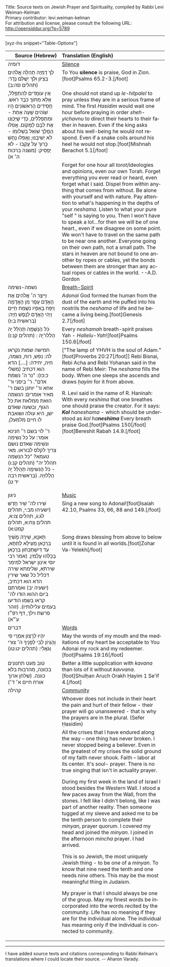 <html>
<head></head>
<body>
Title: Source texts on Jewish Prayer and Spirituality, compiled by Rabbi Levi Weiman-Kelman<br />
Primary contributor: levi.weiman-kelman<br />
For attribution and license, please consult the following URL: <a href="http://opensiddur.org/?p=5789">http://opensiddur.org/?p=5789</a>
<p />
<hr />

[xyz-ihs snippet="Table-Options"]<table style="margin-left: auto; margin-right: auto;" class="draggable">
<thead><tr><th id="x" style="text-align: right;">Source (Hebrew)</th><th style="text-align: left;">Translation (English)</th></tr></thead>
<tbody>
<tr><td style="vertical-align:top;">
<div class="liturgy" lang="he">
דומיה
</span></div></td>
 
<td style="vertical-align:top;"><div class="english" lang="en">
<u>Silence</u>
</div></td></tr>


<tr>
<td style="vertical-align:top;">
<div class="liturgy" lang="he">
לְךָ דֻמִיָּה תְהִלָּה אֱלֹהִים בְּצִיּוֹן וּלְךָ יְשֻׁלַּם נֶדֶר: <span class="citation">(תהלים סה:ב)‏</span>
</span></div></td>
 
<td style="vertical-align:top;"><div class="english" lang="en">
To You <strong>silence</strong> is praise, God in Zion.[foot]Psalms 65.2-3.[/foot]
</div></td></tr>


<tr><td style="vertical-align:top;"><div class="liturgy" lang="he">
אֵין עוֹמְדִים לְהִתְפַּלֵּל, אֶלָּא מִתּוֹךְ כֹּבֶד רֹאשׁ.‏
חֲסִידִים הָרִאשׁוֹנִים הָיוּ שׁוֹהִים שָׁעָה אַחַת - וּמִתְפַּלְלִים, כְּדֵי שֶׁיְּכַוְּנוּ אֶת לִבָּם לַמָּקוֹם.‏
אֲפִלּוּ הַמֶּלֶךְ שׁוֹאֵל בִּשְׁלוֹמוֹ - לֹא יְשִׁיבֶנּוּ;‏
וַאֲפִלּוּ נָחָשׁ כָּרוּךְ עַל עֲקֵבוֹ - לֹא יַפְסִיק:‏ <span class="citation">(משנה ברכות ה׳ א)</span>
</span></div></td>
 
<td style="vertical-align:top;"><div class="english" lang="en">
One should not stand up <em>le-hitpalel</em> to pray unless they are in a serious frame of mind. The first <em>Hasidim</em> would wait one hour before praying in order <em>sheh-yichavnu</em> to direct their hearts to their father in heaven. Even if the king asks about his well-being he would not respond. Even if a snake coils around his heel he would not stop.[foot]Mishnah Berachot 5.1[/foot]
</div></td></tr>


<tr><td style="vertical-align:top;"><div class="liturgy" lang="he">

</span></div></td>
 
<td style="vertical-align:top;"><div class="english" lang="en">
Forget for one hour all <em>torot</em>/ideologies and opinions, even our own Torah. Forget everything you ever read or heard, even forget what I said. Dispel from within anything that comes from without. Be alone with yourself and with nature. Pay attention to what's happening in the depths of your <em>neshama</em>. Listen to what your pure "self " is saying to you. Then I won't have to speak a lot…for then we will be of one heart., even if we disagree on some point. We won't have to travel on the same path to be near one another. Everyone going on their own path, not a small path. The stars in heaven are not bound to one another by ropes or cables, yet the bonds between them are stronger than any actual ropes or cables in the world. --A.D. Gordon
</div></td></tr>


<tr><td style="vertical-align:top;">
<div class="liturgy" lang="he">
נשמה-נשימה
</span></div></td>
 
<td style="vertical-align:top;">
<div class="english" lang="en">
<u>Breath-Spirit</u>
</div></td></tr>


<tr><td style="vertical-align:top;">
<div class="liturgy" lang="he">
וַיִּיצֶר ה׳ אֱלֹהִים אֶת הָאָדָם עָפָר מִן הָאֲדָמָה
וַיִּפַּח בְּאַפָּיו נִשְׁמַת חַיִּים וַיְהִי הָאָדָם לְנֶפֶשׁ חַיָּה: <span class="citation">(בראשית ב:ז‏)</span>‏
</span></div></td>
 
<td style="vertical-align:top;"><div class="english" lang="en">
<em>Adonai</em> God formed the human from the dust of the earth and He puffed into his nostrils the <em>neshama</em> of life and he became a living being.[foot]Genesis 2.7[/foot]
</div></td></tr>


<tr><td style="vertical-align:top;"><div class="liturgy" lang="he">
כֹּל הַנְּשָׁמָה תְּהַלֵּל יָהּ הַלְלוּ־יָהּ : <span class="citation">(תהלים קנ:ו)</span>‏
</span></div></td>
 
<td style="vertical-align:top;"><div class="english" lang="en">
Every <em>neshamah</em> breath-spirit praises Yah - <em>Hallelu-Yah</em>![foot]Psalms 150.6[/foot]
</div></td></tr>


<tr><td style="vertical-align:top;"><div class="liturgy" lang="he">
חמישה שמות נקראו לה: נפש, רוח, נשמה, חיה, יחידה: [....] הדא הוא דכתיב (משלי כ:כז): "נר ה׳ נשמת אדם". ר׳ ביסני ור׳ אחא ור׳ יוחנן בשם ר׳ מאיר אומרים: הנשמה הזאת ממלאת את כל הגוף, ובשעה שאדם ישן, היא עולה ושואבת לו חיים מלמעלן.‏

ר׳ לוי בשם ר׳ חנינא אומר: על כל נשימה ונשימה שאדם נושם צריך לקלס לבוראו. מאי טעמא? "כל הנשמה תהלל יה" <span class="citation">(תהלים קנ:ו)</span> - כֹּל הַנשימָה תְּהַלֵּל יָהּ הַלְלוּיָהּ.‏ <span class="citation">(בראשית רבה יד ט)</span>‏
</span></div></td>
 
<td style="vertical-align:top;"><div class="english" lang="en">
["The lamp of YHVH is the soul of Adam."[foot]Proverbs 20:27[/foot]] Rebi Bisnai, Rebi Acha and Rebi Yohanan said in the name of Rebi Meir: The <em>neshama</em> fills the body. When one sleeps she ascends and draws <em>ḥayim</em> for it from above. 

R. Levi said in the name of R. Haninah: With every <em>neshima</em> that one breathes one should praise the creator. For it says: <em><strong>Kol</strong> haneshama</em> - which should be understood as <em>kol ha<strong>neshima</strong></em> Every breath praise God.[foot]Psalms 150[/foot][foot]Bereshit Rabah 14.9.[/foot]
</div></td></tr>


<tr><td style="vertical-align:top;">
<div class="liturgy" lang="he">
ניגון
</span></div></td>
 
<td style="vertical-align:top;">
<div class="english" lang="en">
<u>Music</u>
</div></td></tr>


<tr><td style="vertical-align:top;">
<div class="liturgy" lang="he">
שִׁירוּ לה׳ שִׁיר חָדָשׁ <span class="citation">(ישעיהו מב:י, תהלים לג:ג, תהלים צו:א, תהלים צח:א, תהלים קמט:א)‏</span>
</span></div></td>
 
<td style="vertical-align:top;"><div class="english" lang="en">
Sing a new song to Adonai![foot]Isaiah 42.10, Psalms 33, 66, 88 and 149.[/foot]
</div></td></tr>


<tr><td style="vertical-align:top;"><div class="liturgy" lang="he">
תָּאנָא, שִׁירָה מָשִׁיךְ בִּרְכָאן מֵעֵילָּא לְתַתָּא, עַד דְּיִשְׁתַּכְּחוּן בִּרְכָאן בְּכֻלְּהוּ עָלְמִין. (אמר רבי יוסי אינון ישראל למימר שירתא, שלימתא שירה דכליל כל שאר שירין הדא הוא דכתיב, <span class="citation">(ישעיה יב)</span> ואמרתם ביום ההוא הודו לה׳ קראו בשמו הודיעו בעמים עלילותיו).‏ <span class="citation">(זוהר פרשת וילך, דף רפ״ו ע״א)</span>‏
</span></div></td>
 
<td style="vertical-align:top;"><div class="english" lang="en">
Song draws blessing from above to below until it is found in all worlds.[foot]Zohar Va-Yelekh[/foot]
</div></td></tr>


<tr><td style="vertical-align:top;">
<div class="liturgy" lang="he">
דברים
</span></div></td>
 
<td style="vertical-align:top;">
<div class="english" lang="en">
<u>Words</u>
</div></td></tr>


<tr><td style="vertical-align:top;">
<div class="liturgy" lang="he">
יִהְיוּ לְרָצוֹן אִמְרֵי פִי וְהֶגְיוֹן לִבִּי לְפָנֶיךָ ה׳ צוּרִי וְגֹאֲלִי: <span class="citation">(תהלים יט:טו)‏</span>
</span></div></td>
 
<td style="vertical-align:top;"><div class="english" lang="en">
May the words of my mouth and the meditations of my heart be acceptable to You Adonai my rock and my redeemer.[foot]Psalms 19:16[/foot]
</div></td></tr>


<tr><td style="vertical-align:top;"><div class="liturgy" lang="he">
טוב מעט תחנונים בכוונה, מהרבות בלא כוונה.‏ <span class="citation">(שלחן ארוך אורח חיים א׳ ד׳)</span>
</span></div></td>
 
<td style="vertical-align:top;"><div class="english" lang="en">
Better a little supplication with <em>kavana</em> than lots of it without <em>kavvana</em>.[foot]Shulḥan Aruch Orakh Ḥayim 1 Se'if 4.[/foot]
</div></td></tr>


<tr><td style="vertical-align:top;">
<div class="liturgy" lang="he">
קהילה
</span></div></td>
 
<td style="vertical-align:top;">
<div class="english" lang="en">
<u>Community</u>
</div></td></tr>


<tr><td style="vertical-align:top;">
<div class="liturgy" lang="he">

</span></div></td>
 
<td style="vertical-align:top;"><div class="english" lang="en">
Whoever does not include in their heart the pain and hurt of their fellow - their prayer will go unanswered - that is why the prayers are in the plural. (Sefer Ḥasidim)
</div></td></tr>


<tr><td style="vertical-align:top;"><div class="liturgy" lang="he">

</span></div></td>
 
<td style="vertical-align:top;"><div class="english" lang="en">
All the crises that I have endured along the way – one thing has never broken. I never stopped being a believer. Even in the greatest of my crises the solid ground of my faith never shook. Faith – labor at its center. It's soul- prayer. There is no true singing that isn't in actuality prayer.

During my first week in the land of Israel I stood besides the Western Wall. I stood a few paces away from the Wall, from the stones. I felt like I didn't belong, like I was part of another reality. Then someone tugged at my sleeve and asked me to be the tenth person to complete their <em>minyan</em>, prayer quorum. I covered my head and joined the <em>minyan</em>. I joined in the afternoon <em>mincha</em> prayer. I had arrived.

This is so Jewish, the most uniquely Jewish thing - to be one of a <em>minyan</em>. To know that nine need the tenth and one needs nine others. This may be the most meaningful thing in Judaism.

My prayer is that I should always be one of the group. May my finest words be incorporated into the words recited by the community. Life has no meaning if they are for the individual alone. The individual has meaning only if the individual is connected to community.
</div></td></tr>
</tbody></table>

<hr />

I have added source texts and citations corresponding to Rabbi Kelman's translations where I could locate their source. -- Aharon Varady.
</body>
</html>